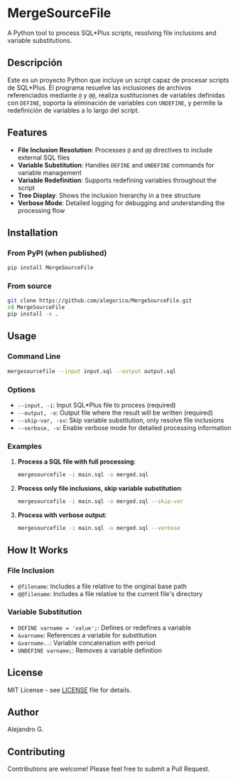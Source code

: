 # MergeSourceFile 

A Python tool to process SQL*Plus scripts, resolving file inclusions and variable substitutions.

## Descripción

Este es un proyecto Python que incluye un script capaz de procesar scripts de SQL*Plus. El programa resuelve las inclusiones de archivos referenciados mediante `@` y `@@`, realiza sustituciones de variables definidas con `DEFINE`, soporta la eliminación de variables con `UNDEFINE`, y permite la redefinición de variables a lo largo del script.

## Features

- **File Inclusion Resolution**: Processes `@` and `@@` directives to include external SQL files
- **Variable Substitution**: Handles `DEFINE` and `UNDEFINE` commands for variable management
- **Variable Redefinition**: Supports redefining variables throughout the script
- **Tree Display**: Shows the inclusion hierarchy in a tree structure
- **Verbose Mode**: Detailed logging for debugging and understanding the processing flow

## Installation

### From PyPI (when published)

```bash
pip install MergeSourceFile
```

### From source

```bash
git clone https://github.com/alegorico/MergeSourceFile.git
cd MergeSourceFile
pip install -e .
```

## Usage

### Command Line

```bash
mergesourcefile --input input.sql --output output.sql
```

### Options

- `--input, -i`: Input SQL*Plus file to process (required)
- `--output, -o`: Output file where the result will be written (required)
- `--skip-var, -sv`: Skip variable substitution, only resolve file inclusions
- `--verbose, -v`: Enable verbose mode for detailed processing information

### Examples

1. **Process a SQL file with full processing**:
   ```bash
   mergesourcefile -i main.sql -o merged.sql
   ```

2. **Process only file inclusions, skip variable substitution**:
   ```bash
   mergesourcefile -i main.sql -o merged.sql --skip-var
   ```

3. **Process with verbose output**:
   ```bash
   mergesourcefile -i main.sql -o merged.sql --verbose
   ```

## How It Works

### File Inclusion

- `@filename`: Includes a file relative to the original base path
- `@@filename`: Includes a file relative to the current file's directory

### Variable Substitution

- `DEFINE varname = 'value';`: Defines or redefines a variable
- `&varname`: References a variable for substitution
- `&varname..`: Variable concatenation with period
- `UNDEFINE varname;`: Removes a variable definition

## License

MIT License - see [LICENSE](LICENSE) file for details.

## Author

Alejandro G.

## Contributing

Contributions are welcome! Please feel free to submit a Pull Request.
